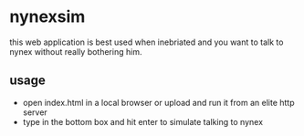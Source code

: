# nynexsim

this web application is best used when inebriated and you want to talk to nynex without really bothering him.

## usage

- open index.html in a local browser or upload and run it from an elite http server
- type in the bottom box and hit enter to simulate talking to nynex
